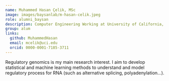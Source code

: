 ```yaml
---
name: Muhammed Hasan Çelik, MSc
image: images/baysanlab/m-hasan-celik.jpeg
role: alumni_baysan
description: Computer Engineering Working at University of California, Irvine
group: alum
links:
  github: MuhammedHasan
  email: mcelik@uci.edu
  orcid: 0000-0001-7185-3711
---
```


Regulatory genomics is my main research interest. I aim to develop statistical and machine learning methods to understand and model regulatory process for RNA (such as alternative splicing, polyadenylation...).
